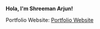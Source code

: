 **Hola, I'm Shreeman Arjun!**

Portfolio Website:    [Portfolio Website](http://www.arjundev.web.app "Portfolio Website")
